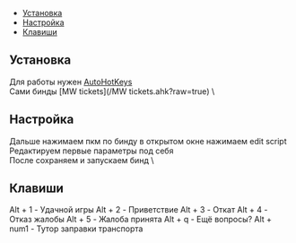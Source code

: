 
* [Установка](#Установка)
* [Настройка](#Настройка)
* [Клавиши](#Клавиши)



## Установка
Для работы нужен [AutoHotKeys](https://www.autohotkey.com) \
Сами бинды [MW tickets](/MW tickets.ahk?raw=true) \

## Настройка
Дальше нажимаем пкм по бинду в открытом окне нажимаем edit script \
Редактируем первые параметры под себя \
После сохраняем и запускаем бинд \

## Клавиши
Alt + 1 - Удачной игры
Alt + 2 - Приветствие
Alt + 3 - Откат
Alt + 4 - Отказ жалобы
Alt + 5 - Жалоба принята
Alt + q - Ещё вопросы?
Alt + num1 - Тутор заправки транспорта
